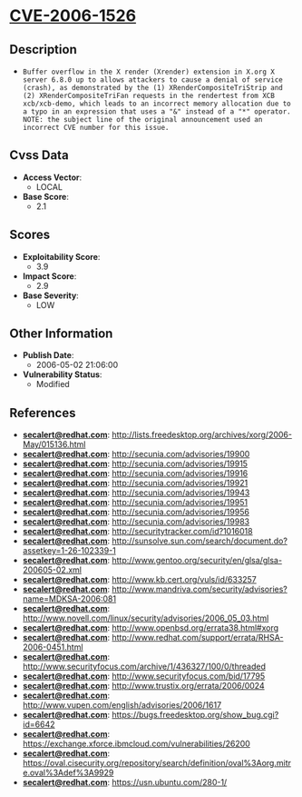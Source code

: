 
# [CVE-2006-1526](https://cve.mitre.org/cgi-bin/cvename.cgi?name=CVE-2006-1526)

## Description

- `Buffer overflow in the X render (Xrender) extension in X.org X server 6.8.0 up to allows attackers to cause a denial of service (crash), as demonstrated by the (1) XRenderCompositeTriStrip and (2) XRenderCompositeTriFan requests in the rendertest from XCB xcb/xcb-demo, which leads to an incorrect memory allocation due to a typo in an expression that uses a "&" instead of a "*" operator. NOTE: the subject line of the original announcement used an incorrect CVE number for this issue.`

## Cvss Data

- **Access Vector**:
  - LOCAL
- **Base Score**:
  - 2.1

## Scores

- **Exploitability Score**:
  - 3.9
- **Impact Score**:
  - 2.9
- **Base Severity**:
  - LOW

## Other Information

- **Publish Date**:
  - 2006-05-02 21:06:00
- **Vulnerability Status**:
  - Modified

## References

- **secalert@redhat.com**: http://lists.freedesktop.org/archives/xorg/2006-May/015136.html
- **secalert@redhat.com**: http://secunia.com/advisories/19900
- **secalert@redhat.com**: http://secunia.com/advisories/19915
- **secalert@redhat.com**: http://secunia.com/advisories/19916
- **secalert@redhat.com**: http://secunia.com/advisories/19921
- **secalert@redhat.com**: http://secunia.com/advisories/19943
- **secalert@redhat.com**: http://secunia.com/advisories/19951
- **secalert@redhat.com**: http://secunia.com/advisories/19956
- **secalert@redhat.com**: http://secunia.com/advisories/19983
- **secalert@redhat.com**: http://securitytracker.com/id?1016018
- **secalert@redhat.com**: http://sunsolve.sun.com/search/document.do?assetkey=1-26-102339-1
- **secalert@redhat.com**: http://www.gentoo.org/security/en/glsa/glsa-200605-02.xml
- **secalert@redhat.com**: http://www.kb.cert.org/vuls/id/633257
- **secalert@redhat.com**: http://www.mandriva.com/security/advisories?name=MDKSA-2006:081
- **secalert@redhat.com**: http://www.novell.com/linux/security/advisories/2006_05_03.html
- **secalert@redhat.com**: http://www.openbsd.org/errata38.html#xorg
- **secalert@redhat.com**: http://www.redhat.com/support/errata/RHSA-2006-0451.html
- **secalert@redhat.com**: http://www.securityfocus.com/archive/1/436327/100/0/threaded
- **secalert@redhat.com**: http://www.securityfocus.com/bid/17795
- **secalert@redhat.com**: http://www.trustix.org/errata/2006/0024
- **secalert@redhat.com**: http://www.vupen.com/english/advisories/2006/1617
- **secalert@redhat.com**: https://bugs.freedesktop.org/show_bug.cgi?id=6642
- **secalert@redhat.com**: https://exchange.xforce.ibmcloud.com/vulnerabilities/26200
- **secalert@redhat.com**: https://oval.cisecurity.org/repository/search/definition/oval%3Aorg.mitre.oval%3Adef%3A9929
- **secalert@redhat.com**: https://usn.ubuntu.com/280-1/
